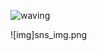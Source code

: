 
![waving](https://capsule-render.vercel.app/api?type=waving&height=260&text=Hi!%20I'm%20MinSu%20!&fontAlign=50&fontAlignY=50&color=gradient)

![img]sns_img.png
